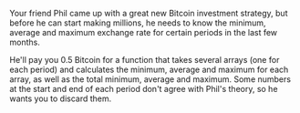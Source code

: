 Your friend Phil came up with a great new Bitcoin investment strategy, but before he can start making millions, he needs to know the minimum, average and maximum exchange rate for certain periods in the last few months.

He'll pay you 0.5 Bitcoin for a function that takes several arrays (one for each period) and calculates the minimum, average and maximum for each array, as well as the total minimum, average and maximum. Some numbers at the start and end of each period don't agree with Phil's theory, so he wants you to discard them.